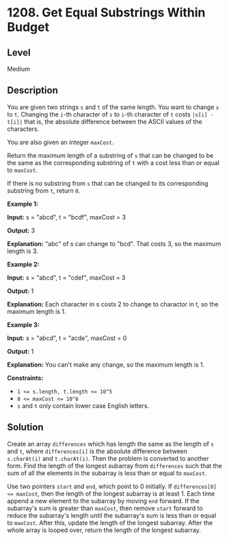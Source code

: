 # 1208. Get Equal Substrings Within Budget
## Level
Medium

## Description
You are given two strings `s` and `t` of the same length. You want to change `s` to `t`. Changing the `i`-th character of `s` to `i`-th character of `t` costs `|s[i] - t[i]|` that is, the absolute difference between the ASCII values of the characters.

You are also given an integer `maxCost`.

Return the maximum length of a substring of `s` that can be changed to be the same as the corresponding substring of `t` with a cost less than or equal to `maxCost`.

If there is no substring from `s` that can be changed to its corresponding substring from `t`, return `0`.

**Example 1:**

**Input:** s = "abcd", t = "bcdf", maxCost = 3

**Output:** 3

**Explanation:** "abc" of s can change to "bcd". That costs 3, so the maximum length is 3.

**Example 2:**

**Input:** s = "abcd", t = "cdef", maxCost = 3

**Output:** 1

**Explanation:** Each character in s costs 2 to change to charactor in t, so the maximum length is 1.

**Example 3:**

**Input:** s = "abcd", t = "acde", maxCost = 0

**Output:** 1

**Explanation:** You can't make any change, so the maximum length is 1.

**Constraints:**

* `1 <= s.length, t.length <= 10^5`
* `0 <= maxCost <= 10^6`
* `s` and `t` only contain lower case English letters.

## Solution
Create an array `differences` which has length the same as the length of `s` and `t`, where `differences[i]` is the absolute difference between `s.charAt(i)` and `t.charAt(i)`. Then the problem is converted to another form. Find the length of the longest subarray from `differences` such that the sum of all the elements in the subarray is less than or equal to `maxCost`.

Use two pointers `start` and `end`, which point to 0 initially. If `differences[0] <= maxCost`, then the length of the longest subarray is at least 1. Each time append a new element to the subarray by moving `end` forward. If the subarray's sum is greater than `maxCost`, then remove `start` forward to reduce the subarray's length until the subarray's sum is less than or equal to `maxCost`. After this, update the length of the longest subarray. After the whole array is looped over, return the length of the longest subarray.
